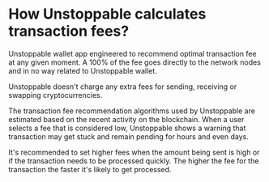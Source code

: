 # How Unstoppable calculates transaction fees?

Unstoppable wallet app engineered to recommend optimal transaction fee at any given moment. A 100% of the fee goes directly to the network nodes and in no way related to Unstoppable wallet. 

Unstoppable doesn't charge any extra fees for sending, receiving or swapping cryptocurrencies.

The transaction fee recommendation algorithms used by Unstoppable are estimated based on the recent activity on the blockchain. When a user selects a fee that is considered low, Unstoppable shows a warning that transaction may get stuck and remain pending for hours and even days.

It's recommended to set higher fees when the amount being sent is high or if the transaction needs to be processed quickly. The higher the fee for the transaction the faster it's likely to get processed.
